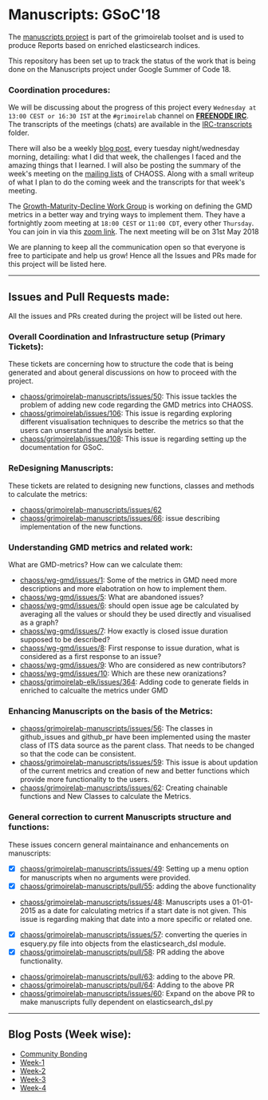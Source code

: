 # Manuscripts: GSoC'18

The [manuscripts project](https://github.com/chaoss/grimoirelab-manuscripts) is part of the grimoirelab toolset and is used to produce Reports based on enriched elasticsearch indices.

This repository has been set up to track the status of the work that is being done on the Manuscripts project under Google Summer of Code 18.

### Coordination procedures:

We will be discussing about the progress of this project every `Wednesday at 13:00 CEST or 16:30 IST` at the `#grimoirelab` channel on [**FREENODE IRC**](https://webchat.freenode.net/). The transcripts of the meetings (chats) are available in the [IRC-transcripts](https://github.com/aswanipranjal/gsoc-manuscripts/tree/master/IRC-transcripts) folder. 

There will also be a weekly [blog post](https://aswanipranjal.github.io/posts/), every tuesday night/wednesday morning, detailing: what I did that week, the challenges I faced and the amazing things that I learned.
I will also be posting the summary of the week's meeting on the [mailing lists](https://lists.linuxfoundation.org/mailman/listinfo/oss-health-metrics) of CHAOSS. Along with a small writeup of what I plan to do the coming week and the transcripts for that week's meeting.

The [Growth-Maturity-Decline Work Group](https://github.com/chaoss/wg-gmd) is working on defining the GMD metrics in a better way and trying ways to implement them. They have a fortnightly zoom meeting at `18:00 CEST` or `11:00 CDT`, every other `Thursday`. You can join in via this [zoom link](https://unomaha.zoom.us/j/720431288). The next meeting will be on 31st May 2018

We are planning to keep all the communication open so that everyone is free to participate and help us grow! Hence all the Issues and PRs made for this project will be listed here.

---
## Issues and Pull Requests made:
All the issues and PRs created during the project will be listed out here.

### Overall Coordination and Infrastructure setup (Primary Tickets):
These tickets are concerning how to structure the code that is being generated and about general discussions on how to proceed with the project.

- [chaoss/grimoirelab-manuscripts/issues/50](https://github.com/chaoss/grimoirelab-manuscripts/issues/50): This issue tackles the problem of adding new code regarding the GMD metrics into CHAOSS.
- [chaoss/grimoirelab/issues/106](https://github.com/chaoss/grimoirelab/issues/106): This issue is regarding exploring different visualisation techniques to describe the metrics so that the users can unserstand the analysis better.
- [chaoss/grimoirelab/issues/108](https://github.com/chaoss/grimoirelab/issues/108): This issue is regarding setting up the documentation for GSoC.

### ReDesigning Manuscripts:
These tickets are related to designing new functions, classes and methods to calculate the metrics:

- [chaoss/grimoirelab-manuscripts/issues/62](https://github.com/chaoss/grimoirelab-manuscripts/issues/62)
- [chaoss/grimoirelab-manuscripts/issues/66](https://github.com/chaoss/grimoirelab-manuscripts/issues/66): issue describing implementation of the new functions.

### Understanding GMD metrics and related work:
What are GMD-metrics? How can we calculate them:
- [chaoss/wg-gmd/issues/1](https://github.com/chaoss/wg-gmd/issues/1): Some of the metrics in GMD need more descriptions and more elabotration on how to implement them.
- [chaoss/wg-gmd/issues/5](https://github.com/chaoss/wg-gmd/issues/5): What are abandoned issues? 
- [chaoss/wg-gmd/issues/6](https://github.com/chaoss/wg-gmd/issues/6): should open issue age be calculated by averaging all the values or should they be used directly and visualised as a graph?
- [chaoss/wg-gmd/issues/7](https://github.com/chaoss/wg-gmd/issues/7): How exactly is closed issue duration supposed to be described?
- [chaoss/wg-gmd/issues/8](https://github.com/chaoss/wg-gmd/issues/8): First response to issue duration, what is considered as a first response to an issue?
- [chaoss/wg-gmd/issues/9](https://github.com/chaoss/wg-gmd/issues/9): Who are considered as new contributors?
- [chaoss/wg-gmd/issues/10](https://github.com/chaoss/wg-gmd/issues/10): Which are these new oranizations?
- [chaoss/grimoirelab-elk/issues/364](https://github.com/chaoss/grimoirelab-elk/issues/364): Adding code to generate fields in enriched to calcualte the metrics under GMD 

### Enhancing Manuscripts on the basis of the Metrics:
- [chaoss/grimoirelab-manuscripts/issues/56](https://github.com/chaoss/grimoirelab-manuscripts/issues/56): The classes in github_issues and github_pr have been implemented using the master class of ITS data source as the parent class. That needs to be changed so that the code can be consistent.
- [chaoss/grimoirelab-manuscripts/issues/59](https://github.com/chaoss/grimoirelab-manuscripts/issues/59): This issue is about updation of the current metrics and creation of new and better functions which provide more functionality to the users.
- [chaoss/grimoirelab-manuscripts/issues/62](https://github.com/chaoss/grimoirelab-manuscripts/issues/62): Creating chainable functions and New Classes to calculate the Metrics.

### General correction to current Manuscripts structure and functions:
These issues concern general maintainance and enhancements on manuscripts:
- [x] [chaoss/grimoirelab-manuscripts/issues/49](https://github.com/chaoss/grimoirelab-manuscripts/issues/49): Setting up a menu option for manuscripts when no arguments were provided.
- [x] [chaoss/grimoirelab-manuscripts/pull/55](https://github.com/chaoss/grimoirelab-manuscripts/pull/55): adding the above functionality
- [chaoss/grimoirelab-manuscripts/issues/48](https://github.com/chaoss/grimoirelab-manuscripts/issues/48): Manuscripts uses a 01-01-2015 as a date for calculating metrics if a start date is not given. This issue is regarding making that date into a more specific or related one.
- [x] [chaoss/grimoirelab-manuscripts/issues/57](https://github.com/chaoss/grimoirelab-manuscripts/issues/57): converting the queries in esquery.py file into objects from the elasticsearch_dsl module.
- [x] [chaoss/grimoirelab-manuscripts/pull/58](https://github.com/chaoss/grimoirelab-manuscripts/pull/58): PR adding the above functionality.
- [chaoss/grimoirelab-manuscripts/pull/63](https://github.com/chaoss/grimoirelab-manuscripts/pull/63): adding to the above PR.
- [chaoss/grimoirelab-manuscripts/pull/64](https://github.com/chaoss/grimoirelab-manuscripts/pull/64): Adding to the above PR
- [chaoss/grimoirelab-manuscripts/issues/60](https://github.com/chaoss/grimoirelab-manuscripts/issues/60): Expand on the above PR to make manuscripts fully dependent on elasticsearch_dsl.py

---
## Blog Posts (Week wise):

- [Community Bonding](https://aswanipranjal.github.io/posts/communitybonding)
- [Week-1](https://aswanipranjal.github.io/posts/week-1/)
- [Week-2](https://aswanipranjal.github.io/posts/week-2/)
- [Week-3](https://aswanipranjal.github.io/posts/week-3/)
- [Week-4](https://aswanipranjal.github.io/posts/week-4/)